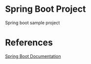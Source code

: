 # Spring Boot Project
Spring boot sample project


# References
<a href="https://spring.io/guides/gs/spring-boot/">Spring Boot Documentation</a>